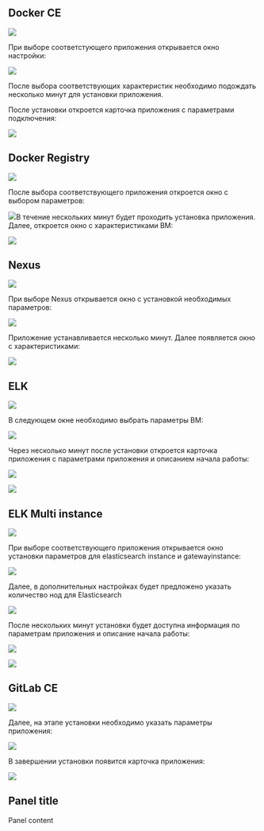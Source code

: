 ## Docker CE

![](./assets/1600075000404-d1.png)

При выборе соответстующего приложения открывается окно настройки:

![](./assets/1600075089567-d2.png)

После выбора соответствующих характеристик необходимо подождать несколько минут для установки приложения.

После установки откроется карточка приложения с параметрами подключения:

![](./assets/1600075729728-d3.png)

## Docker Registry

![](./assets/1600076134253-dr1.png)

После выбора соответствующего приложения откроется окно с выбором параметров:

![](./assets/1600076185465-dr2.png)В течение нескольких минут будет проходить установка приложения. Далее, откроется окно с характеристиками ВМ:

![](./assets/1600076448574-dr3.png)

## Nexus

![](./assets/1600079500552-n1.png)

При выборе Nexus открывается окно с установкой необходимых параметров:

![](./assets/1600079587464-n2.png)

Приложение устанавливается несколько минут. Далее появляется окно с характеристиками:

![](./assets/1600079636805-n3.png)

## ELK

![](./assets/1600080034651-e1.png)

В следующем окне необходимо выбрать параметры ВМ:

![](./assets/1600080088110-e2.png)

Через несколько минут после установки откроется карточка приложения с параметрами приложения и описанием начала работы:

![](./assets/1600080638686-e3.png)

![](./assets/1600080673971-e4.png)

## ELK Multi instance

![](./assets/1600082809881-em1.png)

При выборе соответствующего приложения открывается окно установки параметров для elasticsearch instance и gatewayinstance:

![](./assets/1600084274604-em2.png)

Далее, в дополнительных настройках будет предложено указать количество нод для Elasticsearch

![](./assets/1600084507529-em3.png)

После нескольких минут установки будет доступна информация по параметрам приложения и описание начала работы:

![](./assets/1600084667077-em5.png)

![](./assets/1600084634677-em4.png)

## GitLab CE

![](./assets/1600090989394-git1.png)

Далее, на этапе установки необходимо указать параметры приложения:

![](./assets/1600091128473-git2.png)

В завершении установки появится карточка приложения:

![](./assets/1600091254812-git3.png)

## Panel title

Panel content
